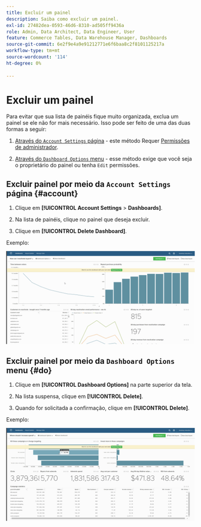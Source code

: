 ```yaml
---
title: Excluir um painel
description: Saiba como excluir um painel.
exl-id: 27482dea-0593-46d6-8310-ad505ff9436a
role: Admin, Data Architect, Data Engineer, User
feature: Commerce Tables, Data Warehouse Manager, Dashboards
source-git-commit: 6e2f9e4a9e91212771e6f6baa8c2f8101125217a
workflow-type: tm+mt
source-wordcount: '114'
ht-degree: 0%

---
```


# Excluir um painel

Para evitar que sua lista de painéis fique muito organizada, exclua um painel se ele não for mais necessário. Isso pode ser feito de uma das duas formas a seguir:

1. [Através do `Account Settings` página](#account) - este método Requer [Permissões de administrador](../../administrator/user-management/user-management.md).

1. [Através do `Dashboard Options` menu](#do) - esse método exige que você seja o proprietário do painel ou tenha `Edit` permissões.

## Excluir painel por meio da `Account Settings` página {#account}

1. Clique em **[!UICONTROL Account Settings** > **Dashboards]**.

1. Na lista de painéis, clique no painel que deseja excluir.

1. Clique em **[!UICONTROL Delete Dashboard]**.

Exemplo:

![excluir painel](../../assets/deleting_dash.gif)<!--{: width="703" height="346"}-->

## Excluir painel por meio da `Dashboard Options` menu {#do}

1. Clique em **[!UICONTROL Dashboard Options]** na parte superior da tela.

1. Na lista suspensa, clique em **[!UICONTROL Delete]**.

1. Quando for solicitada a confirmação, clique em **[!UICONTROL Delete]**.

Exemplo:

![excluir painel](../../assets/deleting_dash_2.gif)<!--{: width="703" height="347"}-->
